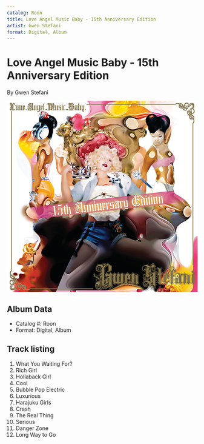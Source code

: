 ```yaml
---
catalog: Roon
title: Love Angel Music Baby - 15th Anniversary Edition
artist: Gwen Stefani
format: Digital, Album
---
```


# Love Angel Music Baby - 15th Anniversary Edition

By Gwen Stefani

![](../../assets/albumcovers/Gwen_Stefani-Love_Angel_Music_Baby_-_15th_Anniversary_Edition.png)

## Album Data

- Catalog #: Roon
- Format: Digital, Album


## Track listing


1. What You Waiting For?
2. Rich Girl
3. Hollaback Girl
4. Cool
5. Bubble Pop Electric
6. Luxurious
7. Harajuku Girls
8. Crash
9. The Real Thing
10. Serious
11. Danger Zone
12. Long Way to Go


